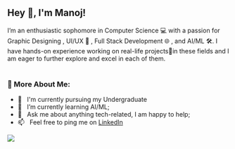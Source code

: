 ## Hey 👋, I'm Manoj!


I’m an enthusiastic sophomore in Computer Science 💻 with a passion for Graphic Designing , UI/UX 🎨 , Full Stack Development 🌐 , and AI/ML 🛠️. I have hands-on experience working on real-life projects🤖in these fields and I am eager to further explore and excel in each of them. 
<br/>
<br/>


### 🧐 More About Me:

- 🔭 &nbsp; I'm currently pursuing my Undergraduate 
- 🌱 &nbsp; I’m currently learning AI/ML; 
- 💬 &nbsp; Ask me about anything tech-related, I am happy to help;
- 📫 &nbsp; Feel free to ping me on [LinkedIn](https://www.linkedin.com/in/manoj-s-v-279837221/)


<a href="https://visitcount.itsvg.in">
  <img src="https://visitcount.itsvg.in/api?id=man0j111&label=Profile%20Views&color=0&icon=0&pretty=false" />
</a>
